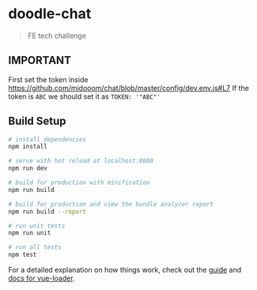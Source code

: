 # doodle-chat

> FE tech challenge

## IMPORTANT
 First set the token inside https://github.com/midooom/chat/blob/master/config/dev.env.js#L7
 If the token is `ABC` we should set it as `TOKEN: '"ABC"'`
## Build Setup


``` bash
# install dependencies
npm install

# serve with hot reload at localhost:8080
npm run dev

# build for production with minification
npm run build

# build for production and view the bundle analyzer report
npm run build --report

# run unit tests
npm run unit

# run all tests
npm test
```

For a detailed explanation on how things work, check out the [guide](http://vuejs-templates.github.io/webpack/) and [docs for vue-loader](http://vuejs.github.io/vue-loader).

